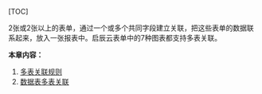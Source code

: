 
[TOC]

2张或2张以上的表单，通过一个或多个共同字段建立关联，把这些表单的数据联系起来，放入一张报表中。启辰云表单中的7种图表都支持多表关联。

**本章内容：**
1. [多表关联规则](多表关联规则.md)
2. [数据表多表关联](数据表多表关联.md)


